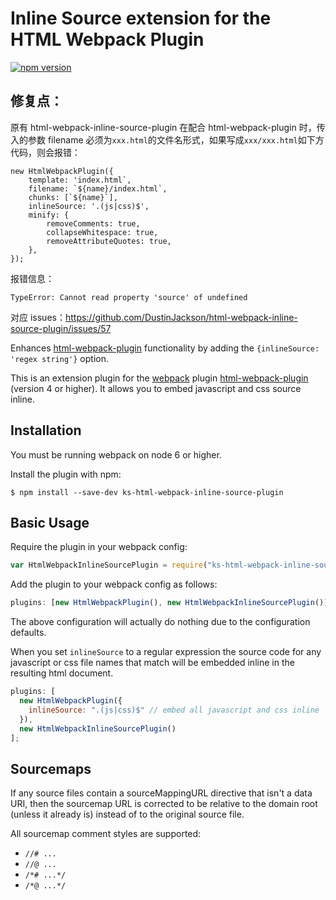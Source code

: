 # Inline Source extension for the HTML Webpack Plugin

[![npm version](https://badge.fury.io/js/ks-html-webpack-inline-source-plugin.svg)](https://badge.fury.io/js/ks-html-webpack-inline-source-plugin)

## 修复点：

原有 html-webpack-inline-source-plugin 在配合 html-webpack-plugin 时，传入的参数 filename 必须为`xxx.html`的文件名形式，如果写成`xxx/xxx.html`如下方代码，则会报错：

```
new HtmlWebpackPlugin({
    template: 'index.html`,
    filename: `${name}/index.html`,
    chunks: [`${name}`],
    inlineSource: '.(js|css)$',
    minify: {
        removeComments: true,
        collapseWhitespace: true,
        removeAttributeQuotes: true,
    },
});
```

报错信息：

```
TypeError: Cannot read property 'source' of undefined
```

对应 issues：https://github.com/DustinJackson/html-webpack-inline-source-plugin/issues/57

Enhances [html-webpack-plugin](https://github.com/ampedandwired/html-webpack-plugin)
functionality by adding the `{inlineSource: 'regex string'}` option.

This is an extension plugin for the [webpack](http://webpack.github.io) plugin [html-webpack-plugin](https://github.com/ampedandwired/html-webpack-plugin) (version 4 or higher). It allows you to embed javascript and css source inline.

## Installation

You must be running webpack on node 6 or higher.

Install the plugin with npm:

```shell
$ npm install --save-dev ks-html-webpack-inline-source-plugin
```

## Basic Usage

Require the plugin in your webpack config:

```javascript
var HtmlWebpackInlineSourcePlugin = require("ks-html-webpack-inline-source-plugin");
```

Add the plugin to your webpack config as follows:

```javascript
plugins: [new HtmlWebpackPlugin(), new HtmlWebpackInlineSourcePlugin()];
```

The above configuration will actually do nothing due to the configuration defaults.

When you set `inlineSource` to a regular expression the source code for any javascript or css file names that match will be embedded inline in the resulting html document.

```javascript
plugins: [
  new HtmlWebpackPlugin({
    inlineSource: ".(js|css)$" // embed all javascript and css inline
  }),
  new HtmlWebpackInlineSourcePlugin()
];
```

## Sourcemaps

If any source files contain a sourceMappingURL directive that isn't a data URI, then the sourcemap URL is corrected to be relative to the domain root (unless it already is) instead of to the original source file.

All sourcemap comment styles are supported:

- `//# ...`
- `//@ ...`
- `/*# ...*/`
- `/*@ ...*/`

